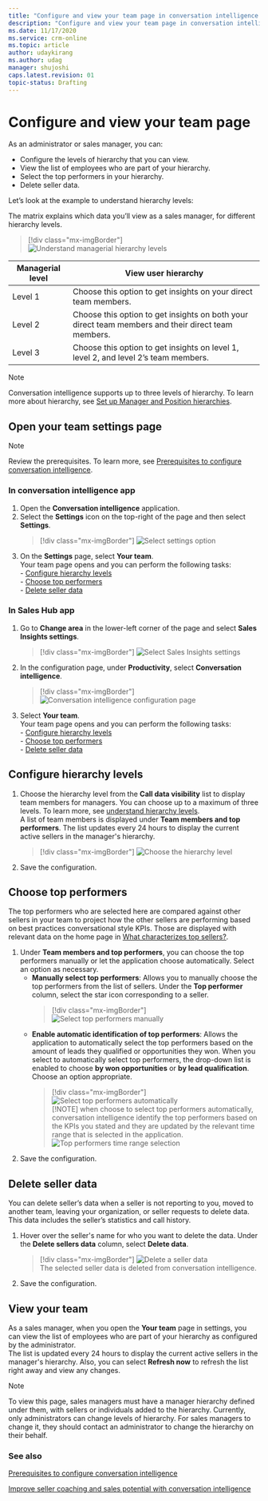 ```yaml
---
title: "Configure and view your team page in conversation intelligence | MicrosoftDocs"
description: "Configure and view your team page in conversation intelligence "
ms.date: 11/17/2020
ms.service: crm-online
ms.topic: article
author: udaykirang
ms.author: udag
manager: shujoshi
caps.latest.revision: 01
topic-status: Drafting
---
```


# Configure and view your team page

As an administrator or sales manager, you can:

-	Configure the levels of hierarchy that you can view. 
-	View the list of employees who are part of your hierarchy.
-	Select the top  performers in your hierarchy.  
-	Delete seller data.

<a name=understand-hierarchy-levels></a>
Let’s look at the example to understand hierarchy levels:

The matrix explains which data you’ll view as a sales manager, for different hierarchy levels. 

> [!div class="mx-imgBorder"]
> ![Understand managerial hierarchy levels](media/si-app-admin-manager-hierarchy-levels.png "Understand managerial hierarchy levels")

| Managerial level	| View user hierarchy |
|-------------------|---------------------|
| Level 1 | Choose this option to get insights on your direct team members. |
| Level 2 | Choose this option to get insights on both your direct team members and their direct team members. |
| Level 3 | Choose this option to get insights on level 1, level 2, and level 2’s team members. |

> [!NOTE]
> Conversation intelligence supports up to three levels of hierarchy. To learn more about hierarchy, see [Set up Manager and Position hierarchies](https://docs.microsoft.com/power-platform/admin/hierarchy-security#set-up-manager-and-position-hierarchies).

## Open your team settings page

> [!NOTE]
> Review the prerequisites. To learn more, see [Prerequisites to configure conversation intelligence](prereq-sales-insights-app.md).

### In conversation intelligence app

1.	Open the **Conversation intelligence** application.  
2.	Select the **Settings** icon on the top-right of the page and then select **Settings**.  
    > [!div class="mx-imgBorder"]
    > ![Select settings option](media/si-app-admin-select-settings.png "Select settings option")  
3.	On the **Settings** page, select **Your team**.  
    Your team page opens and you can perform the following tasks:  
        - [Configure hierarchy levels](#configure-hierarchy-levels)  
        - [Choose top performers](#choose-top-performers)  
        - [Delete seller data](#delete-seller-data)  

### In Sales Hub app  

1.	Go to **Change area** in the lower-left corner of the page and select **Sales Insights settings**.  
    > [!div class="mx-imgBorder"]
    > ![Select Sales Insights settings](media/si-admin-change-area-sales-insights-settings.png "Select Sales Insights settings")  
2.	In the configuration page, under **Productivity**, select **Conversation intelligence**.  
    > [!div class="mx-imgBorder"]
    > ![Conversation intelligence configuration page](media/ci-admin-config-page.png "Conversation intelligence configuration page")
3.	Select **Your team**.  
    Your team page opens and you can perform the following tasks:  
        - [Configure hierarchy levels](#configure-hierarchy-levels)  
        - [Choose top performers](#choose-top-performers)  
        - [Delete seller data](#delete-seller-data)  

## Configure hierarchy levels

1.	Choose the hierarchy level from the **Call data visibility** list to display team members for managers. You can choose up to a maximum of three levels. To learn more, see [understand hierarchy levels](#understand-hierarchy-levels).  
    A list of team members is displayed under **Team members and top performers**. The list updates every 24 hours to display the current active sellers in the manager's hierarchy.  
    > [!div class="mx-imgBorder"]
    > ![Choose the hierarchy level](media/si-app-admin-configure-your-page-settings.png "Choose the hierarchy level")  
2.	Save the configuration.  

## Choose top performers 

The top performers who are selected here are compared against other sellers in your team to project how the other sellers are performing based on best practices conversational style KPIs. Those are displayed with relevant data on the home page in [What characterizes top sellers?](../sales/dynamics365-sales-insights-app-home-page.md#what-characterizes-top-sellers).  
1. Under **Team members and top performers**, you can choose the top performers manually or let the application choose automatically. Select an option as necessary.  
    - **Manually select top performers**: Allows you to manually choose the top performers from the list of sellers. Under the **Top performer** column, select the star icon corresponding to a seller.          
        > [!div class="mx-imgBorder"]
        > ![Select top performers manually](media/ci-admin-choose-top-performers-manually.png "Select top performers manually")  
    - **Enable automatic identification of top performers**: Allows the application to automatically select the top performers based on the amount of leads they qualified or opportunities they won. When you select to automatically select top performers, the drop-down list is enabled to choose **by won opportunities** or **by lead qualification**. Choose an option appropriate.     
        > [!div class="mx-imgBorder"]
        > ![Select top performers automatically](media/ci-admin-choose-top-performers-automatically.png "Select top performers automatically")  
        >[!NOTE]
        >when choose to select top performers automatically, conversation intelligence identify the top performers based on the KPIs you stated and they are updated by the relevant time range that is selected in the application.  
        >![Top performers time range selection](media/ci-top-performers.png "Top performers time range selection")  
2.	Save the configuration. 

## Delete seller data 
You can delete seller’s data when a seller is not reporting to you, moved to another team, leaving your organization, or seller requests to delete data. This data includes the seller’s statistics and call history.  
1. Hover over the seller's name for who you want to delete the data. Under the **Delete sellers data** column, select **Delete data**.  
    > [!div class="mx-imgBorder"]
    > ![Delete a seller data](media/ci-admin-delete-seller-data.png "Delete a seller data")  
    The selected seller data is deleted from conversation intelligence.  
2.	Save the configuration.     

## View your team

As a sales manager, when you open the **Your team** page in settings, you can view the list of employees who are part of your hierarchy as configured by the administrator.  
The list is updated every 24 hours to display the current active sellers in the manager's hierarchy. Also, you can select **Refresh now** to refresh the list right away and view any changes.

> [!NOTE]
> To view this page, sales managers must have a manager hierarchy defined under them, with sellers or individuals added to the hierarchy. Currently, only administrators can change levels of hierarchy. For sales managers to change it, they should contact an administrator to change the hierarchy on their behalf.


### See also

[Prerequisites to configure conversation intelligence](prereq-sales-insights-app.md)

[Improve seller coaching and sales potential with conversation intelligence](dynamics365-sales-insights-app.md)

